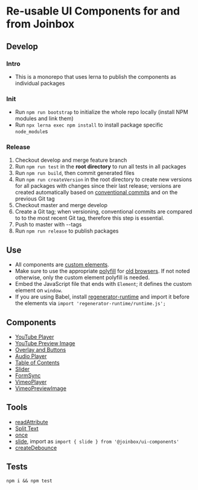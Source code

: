 # Re-usable UI Components for and from Joinbox

## Develop

### Intro
- This is a monorepo that uses lerna to publish the components as individual packages

### Init
- Run `npm run bootstrap` to initialize the whole repo locally (install NPM modules and link them)
- Run `npx lerna exec npm install` to install package specific `node_module`s

### Release
1. Checkout develop and merge feature branch
1. Run `npm run test` in the **root directory** to run all tests in all packages
1. Run `npm run build`, then commit generated files
1. Run `npm run createVersion` in the root directory to create new versions for all packages with
changes since their last release; versions are created automatically based on 
[conventional commits](https://www.conventionalcommits.org/en/v1.0.0/) and on the previous Git tag
1. Checkout master and merge develop
1. Create a Git tag; when versioning, conventional commits are compared to to the
most recent Git tag, therefore this step is essential.
1. Push to master with --tags
1. Run `npm run release` to publish packages


## Use
- All components are [custom elements](https://developer.mozilla.org/en-US/docs/Web/Web_Components/Using_custom_elements). 
- Make sure to use the appropriate [polyfill](https://github.com/webcomponents/polyfills/tree/master/packages/custom-elements)
for [old browsers](https://caniuse.com/custom-elementsv1). If not noted otherwise, only the custom
element polyfill is needed.
- Embed the JavaScript file that ends with `Element`; it defines the custom element on `window`.
- If you are using Babel, install [regenerator-runtime](https://www.npmjs.com/package/regenerator-runtime)
and import it before the elements via `import 'regenerator-runtime/runtime.js';`

## Components
- [YouTube Player](./packages/YouTubePlayer/README.md)
- [YouTube Preview Image](./packages/YouTubePreviewImage/README.md)
- [Overlay and Buttons](./packages/Overlay/README.md)
- [Audio Player](./packages/Media/README.md)
- [Table of Contents](./packages/TableOfContents/README.md)
- [Slider](./packages/Slider/README.md)
- [FormSync](./packages/FormSync/README.md)
- [VimeoPlayer](./packages/VimeoPlayer/README.md)
- [VimeoPreviewImage](./packages/VimeoPreviewImage/README.md)


## Tools
- [readAttribute](./packages/tools/README.md)
- [Split Text](./packages/splitText/README.md)
- [once](./packages/tools/README.md)
- [slide](./packages/slide/README.md), import as `import { slide } from '@joinbox/ui-components'`
- [createDebounce](./packages/tools/README.md)

## Tests
`npm i && npm test`
